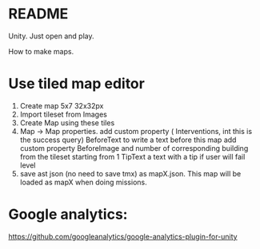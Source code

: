# README #

Unity. Just open and play.

How to make maps.

# Use tiled map editor #
1. Create map 5x7 32x32px
2. Import tileset from Images
3. Create Map using these tiles
4. Map -> Map properties. add custom property (
	Interventions, int this is the success query) 
	BeforeText to write a text before this map add custom property
	BeforeImage and number of corresponding building from the tileset starting from 1
	TipText a text with a tip if user will fail level
5. save ast json (no need to save tmx) as mapX.json. This map will be loaded as mapX when doing missions.


# Google analytics:
https://github.com/googleanalytics/google-analytics-plugin-for-unity